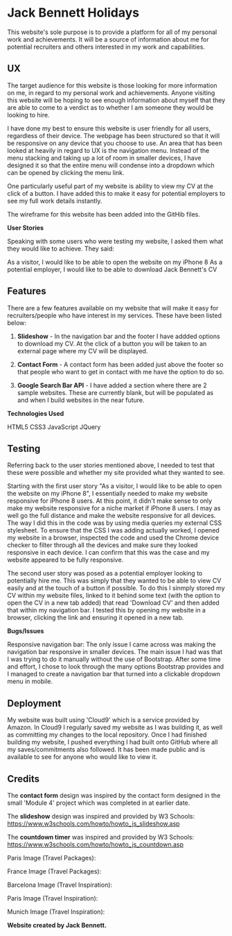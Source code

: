 # Jack Bennett Holidays

This website's sole purpose is to provide a platform for all of my personal work and achievements. It will be a source of information about me for potential recruiters and others interested in my work and capabilities.

## UX

The target audience for this website is those looking for more information on me, in regard to my personal work and achievements. Anyone visiting this website will be hoping to see enough information about myself that they are able to come to a verdict as to whether I am someone they would be looking to hire.

I have done my best to ensure this website is user friendly for all users, regardless of their device. The webpage has been structured so that it will be responsive on any device that you choose to use. An area that has been looked at heavily in regard to UX is the navigation menu. Instead of the menu stacking and taking up a lot of room in smaller devices, I have designed it so that the entire menu will condense into a dropdown which can be opened by clicking the menu link.

One particularly useful part of my website is ability to view my CV at the click of a button. I have added this to make it easy for potential employers to see my full work details instantly.

The wireframe for this website has been added into the GitHib files.

**User Stories**

Speaking with some users who were testing my website, I asked them what they would like to achieve. They said:

As a visitor, I would like to be able to open the website on my iPhone 8
As a potential employer, I would like to be able to download Jack Bennett's CV

## Features

There are a few features available on my website that will make it easy for recruiters/people who have interest in my services. These have been listed below:

1. **Slideshow** - In the navigation bar and the footer I have addded options to download my CV. At the click of a button you will be taken to an external page where my CV will be displayed.

2. **Contact Form** - A contact form has been added just above the footer so that people who want to get in contact with me have the option to do so.

3. **Google Search Bar API** - I have added a section where there are 2 sample websites. These are currently blank, but will be populated as and when I build websites in the near future.

**Technologies Used**

HTML5
CSS3
JavaScript
JQuery

## Testing
Referring back to the user stories mentioned above, I needed to test that these were possible and whether my site provided what they wanted to see.

Starting with the first user story "As a visitor, I would like to be able to open the website on my iPhone 8", I essentially needed to make my website responsive for iPhone 8 users. At this point, it didn't make sense to only make my website responsive for a niche market if iPhone 8 users. I may as well go the full distance and make the website responsive for all devices. The way I did this in the code was by using media queries my external CSS stylesheet. To ensure that the CSS I was adding actually worked, I opened my website in a browser, inspected the code and used the Chrome device checker to filter through all the devices and make sure they looked responsive in each device. I can confirm that this was the case and my website appeared to be fully responsive.

The second user story was posed as a potential employer looking to potentially hire me. This was simply that they wanted to be able to view CV easily and at the touch of a button if possible. To do this I sinmply stored my CV within my website files, linked to it behind some text (with the option to open the CV in a new tab added) that read 'Download CV' and then added that within my navigation bar. I tested this by opening my website in a browser, clicking the link and ensuring it opened in a new tab.

**Bugs/Issues**

Responsive navigation bar: The only issue I came across was making the navigation bar responsive in smaller devices. The main issue I had was that I was trying to do it manually without the use of Bootstrap. After some time and effort, I chose to look through the many options Bootstrap provides and I managed to create a navigation bar that turned into a clickable dropdown menu in mobile.

## Deployment

My website was built using 'Cloud9' which is a service provided by Amazon. In Cloud9 I regularly saved my website as I was building it, as well as committing my changes to the local repository. Once I had finished building my website, I pushed everything I had built onto GitHub where all my saves/commitments also followed. It has been made public and is available to see for anyone who would like to view it.

## Credits

The **contact form** design was inspired by the contact form designed in the small 'Module 4' project which was completed in at earlier date.

The **slideshow** design was inspired and provided by W3 Schools: https://www.w3schools.com/howto/howto_js_slideshow.asp

The **countdown timer** was inspired and provided by W3 Schools: https://www.w3schools.com/howto/howto_js_countdown.asp

Paris Image (Travel Packages): 

France Image (Travel Packages): 

Barcelona Image (Travel Inspiration): 

Paris Image (Travel Inspiration): 

Munich Image (Travel Inspiration): 

**Website created by Jack Bennett.**